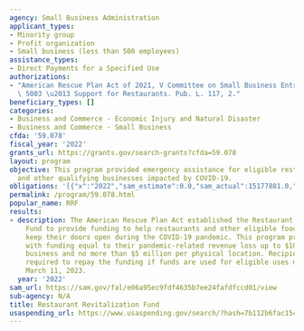 ```yaml
---
agency: Small Business Administration
applicant_types:
- Minority group
- Profit organization
- Small business (less than 500 employees)
assistance_types:
- Direct Payments for a Specified Use
authorizations:
- "American Rescue Plan Act of 2021, V Committee on Small Business Entrepreneurship,\
  \ 5003 \u2013 Support for Restaurants. Pub. L. 117, 2."
beneficiary_types: []
categories:
- Business and Commerce - Economic Injury and Natural Disaster
- Business and Commerce - Small Business
cfda: '59.078'
fiscal_year: '2022'
grants_url: https://grants.gov/search-grants?cfda=59.078
layout: program
objective: This program provided emergency assistance for eligible restaurants, bars,
  and other qualifying businesses impacted by COVID-19.
obligations: '[{"x":"2022","sam_estimate":0.0,"sam_actual":15177881.0,"usa_spending_actual":-46738384.71},{"x":"2023","sam_estimate":82942275.0,"sam_actual":0.0,"usa_spending_actual":77035200.89},{"x":"2024","sam_estimate":0.0,"sam_actual":0.0,"usa_spending_actual":-9671537.07}]'
permalink: /program/59.078.html
popular_name: RRF
results:
- description: The American Rescue Plan Act established the Restaurant Revitalization
    Fund to provide funding to help restaurants and other eligible food establishments
    keep their doors open during the COVID-19 pandemic. This program provided restaurants
    with funding equal to their pandemic-related revenue loss up to $10 million per
    business and no more than $5 million per physical location. Recipients are not
    required to repay the funding if funds are used for eligible uses no later than
    March 11, 2023.
  year: '2022'
sam_url: https://sam.gov/fal/e06a95ec9fdf4635b7ee24fafdfccd01/view
sub-agency: N/A
title: Restaurant Revitalization Fund
usaspending_url: https://www.usaspending.gov/search/?hash=7b112b6fac1544df7c026ddc3516e72b
---
```

